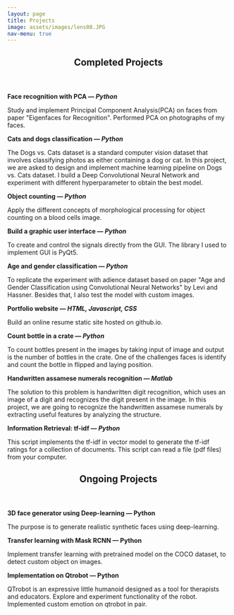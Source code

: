 ```yaml
---
layout: page
title: Projects
image: assets/images/lens08.JPG
nav-menu: true
---
```



<!-- Main -->
<div id="main" class="alt">

    
<!-- One -->
<section id="one">
	<div class="inner">
		<header class="major">
			<h2>Completed Projects</h2>
		</header>
		<p></p>
		<p><b>Face recognition with PCA — <i>Python</i></b></p>
		<p>Study and implement Principal Component Analysis(PCA) on faces from paper "Eigenfaces for Recognition". Performed PCA on photographs of my faces.</p>
		<p></p>
		<p><b>Cats and dogs classification — <i>Python</i></b></p>
		<p>The Dogs vs. Cats dataset is a standard computer vision dataset that involves classifying photos as either containing a dog or cat. In this project, we are asked to design and implement machine learning pipeline on Dogs vs. Cats dataset. I build a Deep Convolutional Neural Network and experiment with different hyperparameter to obtain the best model.</p>
		<p></p>
		<p><b>Object counting  — <i>Python</i></b></p>
		<p>Apply the different concepts of morphological processing for object counting on a blood cells image.</p>
		<p></p>
		<p><b>Build a graphic user interface — <i>Python</i></b></p>
		<p>To create and control the signals directly from the GUI. The library I used to implement GUI is PyQt5.</p>
		<p></p>
		<p><b>Age and gender classification — <i>Python</i></b></p>
		<p>To replicate the experiment with adience dataset based on paper "Age and Gender Classification using Convolutional Neural Networks" by Levi and Hassner. Besides that, I also test the model with custom images.</p>
		<p></p>
		<p><b>Portfolio website — <i>HTML, Javascript, CSS</i></b></p>
		<p>Build an online resume static site hosted on github.io.</p>
		<p></p>
		<p><b>Count bottle in a crate — <i>Python</i></b></p>
		<p>To count bottles present in the images by taking input of image and output is the number of bottles in the crate. One of the challenges faces is identify and count the bottle in flipped and laying position.</p>
		<p></p>
		<p><b>Handwritten assamese numerals recognition — <i>Matlab</i></b></p>
		<p>The solution to this problem is handwritten digit recognition, which uses an image of a digit and recognizes the digit present in the image. In this project, we are going to recognize the handwritten assamese numerals by extracting useful features by analyzing the structure. </p>
		<p></p>
		<p><b>Information Retrieval: tf-idf — <i>Python</i></b></p>
		<p>This script implements the tf-idf in vector model to generate the tf-idf ratings for a collection of documents. This script can read a file (pdf files) from your computer.</p>
	</div>
</section>

<!-- Two -->
<section id="two">
	<div class="inner">
		<header class="major">
			<h2>Ongoing Projects</h2>
		</header>
		<p></p>
		<p><b>3D face generator using Deep-learning — Python</b></p>
		<p>The purpose is to generate realistic synthetic faces using deep-learning.</p>
		<p></p>
		<p><b>Transfer learning with Mask RCNN — Python</b></p>
		<p>Implement transfer learning with pretrained model on the COCO dataset, to detect custom object on images.</p>
		<p></p>
		<p><b>Implementation on Qtrobot — Python</b></p>
		<p>QTrobot is an expressive little humanoid designed as a tool for therapists and educators. Explore and experiment functionality of the robot. Implemented custom emotion on qtrobot in pair.</p>
	</div>
</section>
    
</div>
